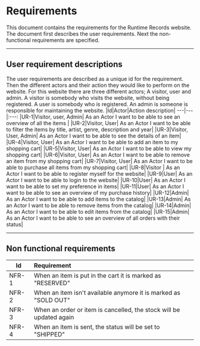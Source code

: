 # Requirements

This document contains the requirements for the Runtime Records website. The document first describes the user requirements.  Next the non-functional requirements are specified.

---

## User requirement descriptions
The user requirements are described as a unique id for the requirement. Then the different actors and their action they would like to perform on the website. For this website there are three different actors; A visitor, user and admin. A visitor is somebody who visits the website, without being registered. A user is somebody who is registered. An admin is someone is responsible for maintaining the website.
|Id|Actor|Action description|
---|---|:---:
|UR-1|Visitor, user, Admin| As an Actor I want to be able to see an overview of all the items  |
|UR-2|Visitor, User| As an Actor I want to be able to filter the items by title, artist, genre, description and year|
|UR-3|Visitor, User, Admin| As an Actor I want to be able to see the details of an item|
|UR-4|Visitor, User| As an Actor I want to be able to add an item to my shopping cart|
|UR-5|Visitor, User| As an Actor I want to be able to view my shopping cart|
|UR-6|Visitor, User| As an Actor I want to be able to remove an item from my shopping cart|
|UR-7|Visitor, User| As an Actor I want to be able to purchase all items from my shopping cart|
|UR-8|Visitor | As an Actor I want to be able to register myself for the website|
|UR-9|User| As an Actor I want to be able to login to the website|
|UR-10|User| As an Actor I want to be able to set my preference in items|
|UR-11|User| As an Actor I want to be able to see an overview of my purchase history|
|UR-12|Admin| As an Actor I want to be able to add items to the catalog|
|UR-13|Admin| As an Actor I want to be able to remove items from the catalog|
|UR-14|Admin| As an Actor I want to be able to edit items from the catalog|
|UR-15|Admin| As an Actor I want to be able to see an overview of all orders with their status|

---

## Non functional requirements
|Id|Requirement|
---|:---|
|NFR-1|When an item is put in the cart it is marked as "RESERVED"|
|NFR-2|When an item isn't available anymore it is marked as "SOLD OUT"|
|NFR-3|When an order or item is cancelled, the stock will be updated again|
|NFR-4|When an item is sent, the status will be set to "SHIPPED"|